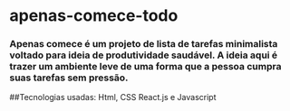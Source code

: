 # apenas-comece-todo

### Apenas comece é um projeto de lista de tarefas minimalista voltado para ideia de produtividade saudável. A ideia aqui é trazer um ambiente leve de uma forma que a pessoa cumpra suas tarefas sem pressão.

##Tecnologias usadas: Html, CSS React.js e Javascript

